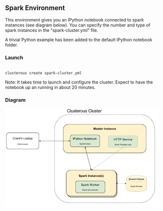 ## Spark Environment

This environment gives you an IPython notebook connected to spark instances (see diagram below).
You can specify the number and type of spark instances in the "spark-cluster.yml" file.

A trivial Python example has been added to the default IPython notebook folder.

### Launch

```shell

clusterous create spark-cluster.yml
```

Note: It takes time to launch and configure the cluster. Expect to have the notebook up an running in about 20 minutes.

### Diagram
![](misc/clusterous-spark-v2.png)
